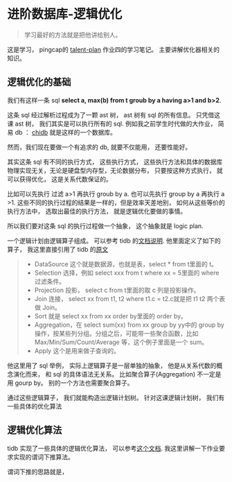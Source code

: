 # 进阶数据库-逻辑优化

> 学习最好的方法就是把他讲给别人。

这是学习， pingcap的 [talent-plan](https://github.com/pingcap/talent-plan) 作业四的学习笔记。 主要讲解优化器相关的知识。

## 逻辑优化的基础

我们有这样一条 sql **select a, max(b) from t groub by a having a>1 and b>2**.

这条 sql 经过解析过程成为了一颗 ast 树， ast 树有 sql 的所有信息。 只凭借这课 ast 树， 我们其实是可以执行所有的 sql. 例如我之前学生时代做的大作业， 简易 db ： [chidb](http://chi.cs.uchicago.edu/chidb/index.html) 就是这样的一个数据库。

然而，我们现在要做一个有追求的 db, 就要不仅能用， 还要性能好。

其实这条 sql 有不同的执行方式， 这些执行方式， 这些执行方法和具体的数据库物理实现无关，无论是硬盘型内存型，无论数据分布， 只要按这种方式执行， 就可以获得优化， 这是关系代数保证的。

比如可以先执行 过滤 a>1 再执行 groub by a. 也可以先执行 group by a  再执行 a >1. 这些不同的执行过程的结果是一样的，但是效率天差地别， 如何从这些等价的执行方法中， 选取出最佳的执行方法， 就是逻辑优化要做的事情。

所以我们要对这条 sql 的执行过程做一个抽象， 这个抽象就是 logic plan.

一个逻辑计划由逻辑算子组成。 可以参考 tidb 的[文档说明](https://docs.pingcap.com/zh/tidb/v3.0/query-execution-plan). 他里面定义了如下的算子， 我这里直接引用了 tidb 的[原文](https://pingcap.com/zh/blog/tidb-source-code-reading-7)


> * DataSource 这个就是数据源，也就是表，select * from t里面的 t。
> * Selection 选择，例如 select xxx from t where xx = 5里面的 where 过滤条件。
> * Projection 投影， select c from t里面的取 c 列是投影操作。
> * Join 连接， select xx from t1, t2 where t1.c = t2.c就是把 t1 t2 两个表做 Join。
> * Sort 就是 select xx from xx order by里面的 order by。
> * Aggregation，在 select sum(xx) from xx group by yy中的 group by操作，按某些列分组。分组之后，可能带一些聚合函数，比如 Max/Min/Sum/Count/Average 等，这个例子里面是一个 sum。
> * Apply 这个是用来做子查询的。

他这里用了 sql 举例， 实际上逻辑算子是一层单独的抽象， 他是从关系代数的概念演化而来， 和 sql 的具体语法无关系。  比如聚合算子(Aggregation) 不一定是用 gourp by。 别的一个方法也需要聚合算子。

通过这些逻辑算子， 我们就能构造出逻辑计划树。 针对这课逻辑计划树， 我们有一些具体的优化算法

## 逻辑优化算法

tidb 实现了一些具体的逻辑优化算法， 可以参考[这个文档](https://docs.pingcap.com/zh/tidb/stable/sql-logical-optimization). 我这里讲解一下作业要求实现的谓词下推算法。

谓词下推的思路就是， 



